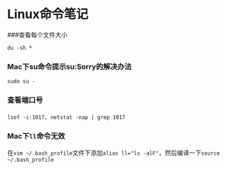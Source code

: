 # Linux命令笔记

###查看每个文件大小

`du -sh *`

### Mac下su命令提示su:Sorry的解决办法

`sudo su -`

### 查看端口号

`lsof -i:1017`、`netstat -nap | grep 1017`

### Mac下`ll`命令无效

在`vim ~/.bash_profile`文件下添加`alias ll="ls -alF"`，然后编译一下`source ~/.bash_profile`